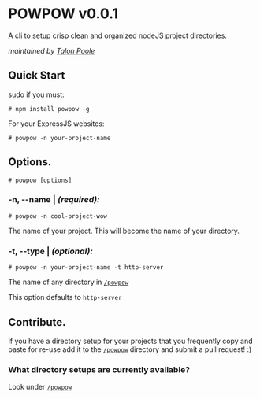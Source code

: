 POWPOW v0.0.1
======
A cli to setup crisp clean and organized nodeJS project directories.

*maintained by [Talon Poole](http://theghostin.me)*

## Quick Start
sudo if you must:

    # npm install powpow -g

For your ExpressJS websites:

    # powpow -n your-project-name

## Options.

    # powpow [options]

### -n, -\-name | *(required):*

    # powpow -n cool-project-wow

The name of your project. This will become the name of your directory.

### -t, -\-type | *(optional):*

    # powpow -n your-project-name -t http-server

The name of any directory in [`/powpow`](https://github.com/LegitTalon/powpow/tree/master/powpow)

This option defaults to `http-server`

## Contribute.

If you have a directory setup for your projects that
you frequently copy and paste for re-use add it to the
[`/powpow`](https://github.com/LegitTalon/powpow/tree/master/powpow)
directory and submit a pull request! :)

### What directory setups are currently available?

Look under [`/powpow`](https://github.com/LegitTalon/powpow/tree/master/powpow)
